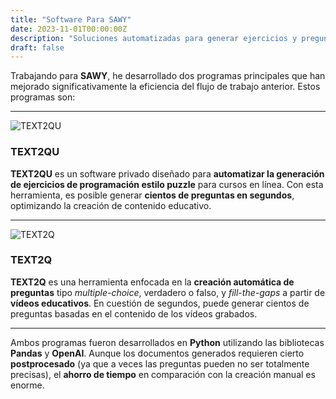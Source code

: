 ```yaml
---
title: "Software Para SAWY"
date: 2023-11-01T00:00:00Z
description: "Soluciones automatizadas para generar ejercicios y preguntas a partir de contenido de video."
draft: false
---
```


Trabajando para **SAWY**, he desarrollado dos programas principales que han mejorado significativamente la eficiencia del flujo de trabajo anterior. Estos programas son:

---

![TEXT2QU](/PersonalWEB2.0/images/TEXT2QU.png)

### **TEXT2QU**

**TEXT2QU** es un software privado diseñado para **automatizar la generación de ejercicios de programación estilo puzzle** para cursos en línea. Con esta herramienta, es posible generar **cientos de preguntas en segundos**, optimizando la creación de contenido educativo.

---

![TEXT2Q](/PersonalWEB2.0/images/TEXT2Q.png)

### **TEXT2Q**

**TEXT2Q** es una herramienta enfocada en la **creación automática de preguntas** tipo *multiple-choice*, verdadero o falso, y *fill-the-gaps* a partir de **vídeos educativos**. En cuestión de segundos, puede generar cientos de preguntas basadas en el contenido de los vídeos grabados.

---

Ambos programas fueron desarrollados en **Python** utilizando las bibliotecas **Pandas** y **OpenAI**. Aunque los documentos generados requieren cierto **postprocesado** (ya que a veces las preguntas pueden no ser totalmente precisas), el **ahorro de tiempo** en comparación con la creación manual es enorme.


